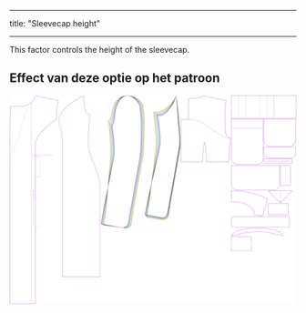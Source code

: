 - - -
title: "Sleevecap height"
- - -

This factor controls the height of the sleevecap.

## Effect van deze optie op het patroon

![This image shows the effect of this option by superimposing several variants that have a different value for this option](carlita_sleevecapheight_sample.svg "Effect of this option on the pattern")
